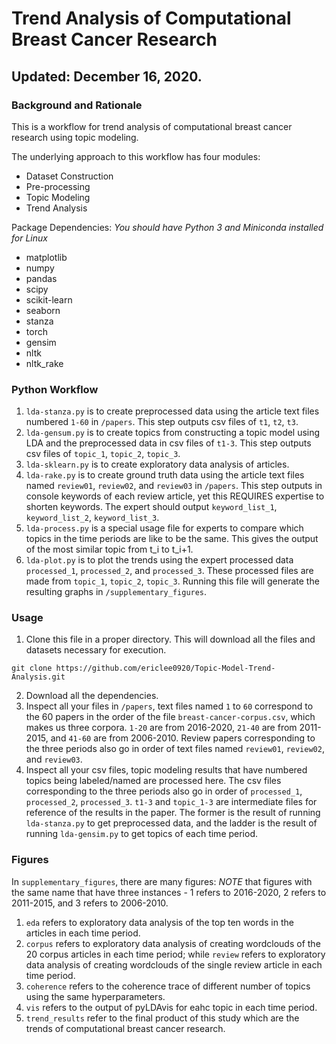 # Trend Analysis of Computational Breast Cancer Research
## Updated: December 16, 2020.
### Background and Rationale
This is a workflow for trend analysis of computational breast cancer research using topic modeling.

The underlying approach to this workflow has four modules:
- Dataset Construction
- Pre-processing
- Topic Modeling
- Trend Analysis

Package Dependencies:
*You should have Python 3 and Miniconda installed for Linux*
  - matplotlib
  - numpy
  - pandas
  - scipy
  - scikit-learn
  - seaborn
  - stanza
  - torch
  - gensim
  - nltk
  - nltk_rake

### Python Workflow

1. `lda-stanza.py` is to create preprocessed data using the article text files numbered `1-60` in `/papers`. This step outputs csv files of `t1`, `t2`, `t3`.
2. `lda-gensum.py` is to create topics from constructing a topic model using LDA and the preprocessed data in csv files of `t1-3`. This step outputs csv files of `topic_1`, `topic_2`, `topic_3`.
3. `lda-sklearn.py` is to create exploratory data analysis of articles.
4. `lda-rake.py` is to create ground truth data using the article text files named `review01`, `review02`, and `review03` in `/papers`. This step outputs in console keywords of each review article, yet this REQUIRES expertise to shorten keywords. The expert should output `keyword_list_1`, `keyword_list_2`, `keyword_list_3`.
5. `lda-process.py` is a special usage file for experts to compare which topics in the time periods are like to be the same. This gives the output of the most similar topic from t_i to t_i+1.
6. `lda-plot.py` is to plot the trends using the expert processed data `processed_1`, `processed_2`, and `processed_3`. These processed files are made from `topic_1`, `topic_2`, `topic_3`. Running this file will generate the resulting graphs in `/supplementary_figures`.


### Usage

1. Clone this file in a proper directory. This will download all the files and datasets necessary for execution.
```
git clone https://github.com/ericlee0920/Topic-Model-Trend-Analysis.git
```
2. Download all the dependencies.
3. Inspect all your files in `/papers`, text files named `1` to `60` correspond to the 60 papers in the order of the file `breast-cancer-corpus.csv`, which makes us three corpora. `1-20` are from 2016-2020, `21-40` are from 2011-2015, and `41-60` are from 2006-2010.
Review papers corresponding to the three periods also go in order of text files named `review01`, `review02`, and `review03`.
4. Inspect all your csv files, topic modeling results that have numbered topics being labeled/named are processed here. The csv files corresponding to the three periods also go in order of `processed_1`, `processed_2`, `processed_3`. 
`t1-3` and `topic_1-3` are intermediate files for reference of the results in the paper. The former is the result of running `lda-stanza.py` to get preprocessed data, and the ladder is the result of running `lda-gensim.py` to get topics of each time period.

### Figures
In `supplementary_figures`, there are many figures: *NOTE* that figures with the same name that have three instances - 1 refers to 2016-2020, 2 refers to 2011-2015, and 3 refers to 2006-2010. 
1. `eda` refers to exploratory data analysis of the top ten words in the articles in each time period.
2. `corpus` refers to exploratory data analysis of creating wordclouds of the 20 corpus articles in each time period; while `review` refers to exploratory data analysis of creating wordclouds of the single review article in each time period.
3. `coherence` refers to the coherence trace of different number of topics using the same hyperparameters.
4. `vis` refers to the output of pyLDAvis for eahc topic in each time period.
5. `trend_results` refer to the final product of this study which are the trends of computational breast cancer research.





